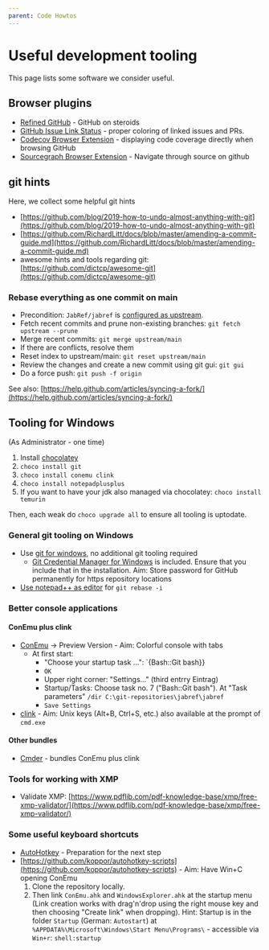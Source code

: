 ```yaml
---
parent: Code Howtos
---
```

# Useful development tooling

This page lists some software we consider useful.

## Browser plugins

* [Refined GitHub](https://github.com/sindresorhus/refined-github) - GitHub on steroids
* [GitHub Issue Link Status](https://github.com/fregante/github-issue-link-status) - proper coloring of linked issues and PRs.
* [Codecov Browser Extension](https://github.com/codecov/browser-extension) - displaying code coverage directly when browsing GitHub
* [Sourcegraph Browser Extension](https://docs.sourcegraph.com/integration/browser\_extension) - Navigate through source on github

## git hints

Here, we collect some helpful git hints

* [https://github.com/blog/2019-how-to-undo-almost-anything-with-git](https://github.com/blog/2019-how-to-undo-almost-anything-with-git)
* [https://github.com/RichardLitt/docs/blob/master/amending-a-commit-guide.md](https://github.com/RichardLitt/docs/blob/master/amending-a-commit-guide.md)
* awesome hints and tools regarding git: [https://github.com/dictcp/awesome-git](https://github.com/dictcp/awesome-git)

### Rebase everything as one commit on main

* Precondition: `JabRef/jabref` is [configured as upstream](https://help.github.com/articles/configuring-a-remote-for-a-fork/).
* Fetch recent commits and prune non-existing branches: `git fetch upstream --prune`
* Merge recent commits: `git merge upstream/main`
* If there are conflicts, resolve them
* Reset index to upstream/main: `git reset upstream/main`
* Review the changes and create a new commit using git gui: `git gui`
* Do a force push: `git push -f origin`

See also: [https://help.github.com/articles/syncing-a-fork/](https://help.github.com/articles/syncing-a-fork/)

## Tooling for Windows

(As Administrator - one time)

1. Install [chocolatey](https://chocolatey.org)
2. `choco install git`
3. `choco install conemu clink`
4. `choco install notepadplusplus`
5. If you want to have your jdk also managed via chocolatey: `choco install temurin`

Then, each weak do `choco upgrade all` to ensure all tooling is uptodate.

### General git tooling on Windows

* Use [git for windows](https://git-for-windows.github.io), no additional git tooling required
  * [Git Credential Manager for Windows](https://github.com/Microsoft/Git-Credential-Manager-for-Windows) is included. Ensure that you include that in the installation. Aim: Store password for GitHub permanently for https repository locations
* [Use notepad++ as editor](http://stackoverflow.com/a/2486342/873282) for `git rebase -i`

### Better console applications

#### ConEmu plus clink

* [ConEmu](http://conemu.github.io) -> Preview Version - Aim: Colorful console with tabs
  * At first start:
    * "Choose your startup task ...": \`{Bash::Git bash\}}
    * `OK`
    * Upper right corner: "Settings..." (third entrry Eintrag)
    * Startup/Tasks: Choose task no. 7 ("Bash::Git bash"). At "Task parameters" `/dir C:\git-repositories\jabref\jabref`
    * `Save Settings`
* [clink](http://mridgers.github.io/clink/) - Aim: Unix keys (Alt+B, Ctrl+S, etc.) also available at the prompt of `cmd.exe`

#### Other bundles

* [Cmder](http://cmder.net) - bundles ConEmu plus clink

### Tools for working with XMP

* Validate XMP: [https://www.pdflib.com/pdf-knowledge-base/xmp/free-xmp-validator/](https://www.pdflib.com/pdf-knowledge-base/xmp/free-xmp-validator/)

### Some useful keyboard shortcuts

* [AutoHotkey](http://autohotkey.com) - Preparation for the next step
* [https://github.com/koppor/autohotkey-scripts](https://github.com/koppor/autohotkey-scripts) - Aim: Have Win+C opening ConEmu
  1. Clone the repository locally.
  2. Then link `ConEmu.ahk` and `WindowsExplorer.ahk` at the startup menu (Link creation works with drag'n'drop using the right mouse key and then choosing "Create link" when dropping). Hint: Startup is in the folder `Startup` (German: `Autostart`) at `%APPDATA%\Microsoft\Windows\Start Menu\Programs\` - accessible via `Win+r`: `shell:startup`
